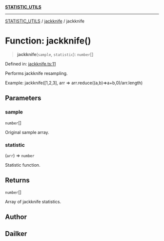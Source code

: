 [**STATISTIC_UTILS**](../../README.md)

***

[STATISTIC_UTILS](../../README.md) / [jackknife](../README.md) / jackknife

# Function: jackknife()

> **jackknife**(`sample`, `statistic`): `number`[]

Defined in: [jackknife.ts:11](https://github.com/dailker/everyutil/blob/d12555c550c1d59295f536d15822ff0e97aceecb/src/statistic/jackknife.ts#L11)

Performs jackknife resampling.

Example: jackknife([1,2,3], arr => arr.reduce((a,b)=>a+b,0)/arr.length)

## Parameters

### sample

`number`[]

Original sample array.

### statistic

(`arr`) => `number`

Statistic function.

## Returns

`number`[]

Array of jackknife statistics.

## Author

## Dailker
